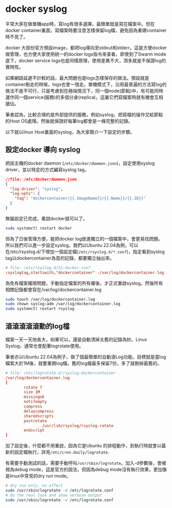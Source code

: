 # docker syslog

平常大家在做單機app時，寫log有很多選擇，最簡單就是寫在檔案中。但在docker container裏面，寫檔案時要注意怎樣保留log檔，避免因為重建container時不見了。

docker 大部份官方預設image，都把log導向至stdout和stderr。這是方便docker做管理，也方便大家使用統一的docker logs指令來查看，即使到了Swarm mode底下，docker service logs也是同樣原理，使用差異不大，頂多就是不保證log的實時性。

如果網路延遲不計較的話，最大問題也是logs怎樣保存的做法。預設就是container刪走的時候，logs也會一借走。單機模式下，沿用最普遍的方法寫log的做法不是不可行，只是考慮到在極端情況下，同一個node(節點)中，有可能同時運作同一個service(服務)的多個分身(replica)，這裏它們寫檔案時就有機會互相搶佔。

筆者認為，比較合理的是外部提供的服務，例如syslog，把寫檔的操作交給節點的Host OS處理。然後就保證好每筆log都會是一條完整的記錄。

以下就以linux Host裏面的syslog，為大家簡介一下設定的步驟。

## 設定docker 導向 syslog
把該主機的docker daemon (```/etc/docker/daemon.json```)，設定使用syslog driver，並以特定的方式編寫syslog tag。
```json
//file: /etc/docker/daemon.json
{
  "log-driver": "syslog",
  "log-opts": {
    "tag": "dockercontainer/{{.ImageName}}/{{.Name}}/{{.ID}}"
  }
}
```

無腦設定已完成，重啟docker就可以了。
```bash
sudo systemctl restart docker
```

但為了日後管理方便，能把docker log放進獨立的一個檔案中，會更易找問題。所以我們可以進一步設定syslog。我們以Ubuntu 22.04為例，可以在/etc/rsyslog.d/下增加一個設定檔(```/etc/rsyslog.d/*.conf```)，指定看到syslog tag以dockercontainer為首的記錄，都要獨立抽出來。
```conf
# file: /etc/rsyslog.d/51-docker.conf
:syslogtag,startswith,"dockercontainer" -/var/log/dockercontainer.log
```

為免有檔案權限問題，手動指定檔案的所有權後，才正式重啟syslog。然後所有相關記錄都會寫在/var/log/dockercontainer.log
```bash
sudo touch /var/log/dockercontainer.log
sudo chown syslog:adm /var/log/dockercontainer.log
sudo systemctl restart rsyslog
```

## 滾滾滾滾滾動的log檔
檔案一天一天地長大，如果可以，還是自動清掉太舊的記錄為妙。Linux Syslog，通常也會配著logrotate使用。

筆者亦以Ubuntu 22.04為例子，做了個最簡單的自動滾Log功能。目標就是當log檔案大於1M後，就要重開log檔。舊的log檔最多保留7份，多了就刪掉最舊的。
```conf
# file: /etc/logrotate.d/rsyslog-dockercontainer
/var/log/dockercontainer.log
{
        rotate 7
        size 1M
        missingok
        notifempty
        compress
        delaycompress
        sharedscripts
        postrotate
                /usr/lib/rsyslog/rsyslog-rotate
        endscript
}
```
加了設定後，什麼都不用重啟，因為它是Ubuntu 的排程動作，到執行時就會以最新的設定檔執行，詳見```/etc/cron.daily/logrotate```.

有需要手動測試的話，需要手動呼叫```/usr/sbin/logrotate```。加入-d參數後，會被視為debug mode，這是官方的說法，但因為debug mode沒有執行效果，更加像是linux中常見的dry run mode。
```bash
# dry run only, no effect
sudo /usr/sbin/logrotate -d /etc/logrotate.conf
# do the real task and show verbose output
sudo /usr/sbin/logrotate -v /etc/logrotate.conf
```